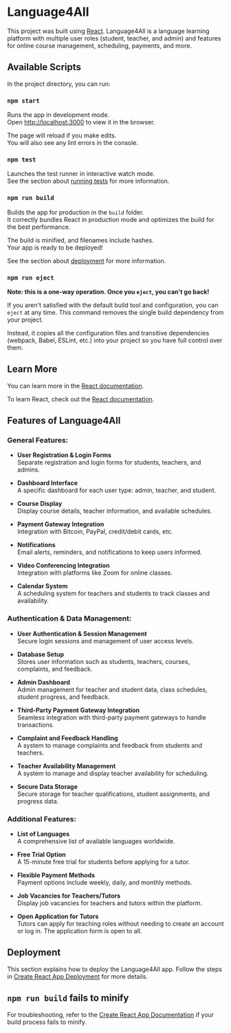# Language4All

This project was built using [React](https://reactjs.org/). Language4All is a language learning platform with multiple user roles (student, teacher, and admin) and features for online course management, scheduling, payments, and more.

## Available Scripts

In the project directory, you can run:

### `npm start`

Runs the app in development mode.\
Open [http://localhost:3000](http://localhost:3000) to view it in the browser.

The page will reload if you make edits.\
You will also see any lint errors in the console.

### `npm test`

Launches the test runner in interactive watch mode.\
See the section about [running tests](https://facebook.github.io/create-react-app/docs/running-tests) for more information.

### `npm run build`

Builds the app for production in the `build` folder.\
It correctly bundles React in production mode and optimizes the build for the best performance.

The build is minified, and filenames include hashes.\
Your app is ready to be deployed!

See the section about [deployment](https://facebook.github.io/create-react-app/docs/deployment) for more information.

### `npm run eject`

**Note: this is a one-way operation. Once you `eject`, you can't go back!**

If you aren't satisfied with the default build tool and configuration, you can `eject` at any time. This command removes the single build dependency from your project.

Instead, it copies all the configuration files and transitive dependencies (webpack, Babel, ESLint, etc.) into your project so you have full control over them.

## Learn More

You can learn more in the [React documentation](https://reactjs.org/).

To learn React, check out the [React documentation](https://reactjs.org/).

## Features of Language4All

### General Features:

- **User Registration & Login Forms**  
  Separate registration and login forms for students, teachers, and admins.
  
- **Dashboard Interface**  
  A specific dashboard for each user type: admin, teacher, and student.

- **Course Display**  
  Display course details, teacher information, and available schedules.

- **Payment Gateway Integration**  
  Integration with Bitcoin, PayPal, credit/debit cards, etc.

- **Notifications**  
  Email alerts, reminders, and notifications to keep users informed.

- **Video Conferencing Integration**  
  Integration with platforms like Zoom for online classes.

- **Calendar System**  
  A scheduling system for teachers and students to track classes and availability.

### Authentication & Data Management:

- **User Authentication & Session Management**  
  Secure login sessions and management of user access levels.

- **Database Setup**  
  Stores user information such as students, teachers, courses, complaints, and feedback.

- **Admin Dashboard**  
  Admin management for teacher and student data, class schedules, student progress, and feedback.

- **Third-Party Payment Gateway Integration**  
  Seamless integration with third-party payment gateways to handle transactions.

- **Complaint and Feedback Handling**  
  A system to manage complaints and feedback from students and teachers.

- **Teacher Availability Management**  
  A system to manage and display teacher availability for scheduling.

- **Secure Data Storage**  
  Secure storage for teacher qualifications, student assignments, and progress data.

### Additional Features:

- **List of Languages**  
  A comprehensive list of available languages worldwide.

- **Free Trial Option**  
  A 15-minute free trial for students before applying for a tutor.

- **Flexible Payment Methods**  
  Payment options include weekly, daily, and monthly methods.

- **Job Vacancies for Teachers/Tutors**  
  Display job vacancies for teachers and tutors within the platform.

- **Open Application for Tutors**  
  Tutors can apply for teaching roles without needing to create an account or log in. The application form is open to all.

## Deployment

This section explains how to deploy the Language4All app. Follow the steps in [Create React App Deployment](https://facebook.github.io/create-react-app/docs/deployment) for more details.

## `npm run build` fails to minify

For troubleshooting, refer to the [Create React App Documentation](https://facebook.github.io/create-react-app/docs/troubleshooting#npm-run-build-fails-to-minify) if your build process fails to minify.
